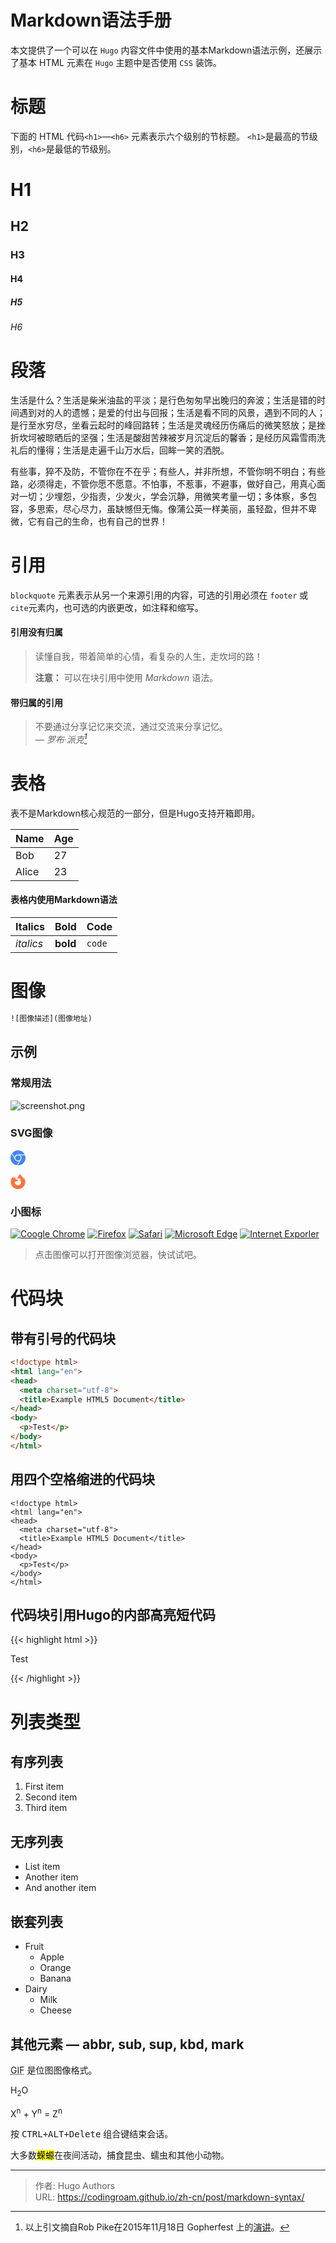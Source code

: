 # Markdown语法手册


本文提供了一个可以在 `Hugo` 内容文件中使用的基本Markdown语法示例，还展示了基本 HTML 元素在 `Hugo` 主题中是否使用 `CSS` 装饰。
<!--more-->

# 标题

下面的 HTML 代码`<h1>`—`<h6>` 元素表示六个级别的节标题。 
`<h1>`是最高的节级别，`<h6>`是最低的节级别。

# H1
## H2
### H3
#### H4
##### H5
###### H6

# 段落

生活是什么？生活是柴米油盐的平淡；是行色匆匆早出晚归的奔波；生活是错的时间遇到对的人的遗憾；是爱的付出与回报；生活是看不同的风景，遇到不同的人；是行至水穷尽，坐看云起时的峰回路转；生活是灵魂经历伤痛后的微笑怒放；是挫折坎坷被晾晒后的坚强；生活是酸甜苦辣被岁月沉淀后的馨香；是经历风霜雪雨洗礼后的懂得；生活是走遍千山万水后，回眸一笑的洒脱。

有些事，猝不及防，不管你在不在乎；有些人，并非所想，不管你明不明白；有些路，必须得走，不管你愿不愿意。不怕事，不惹事，不避事，做好自己，用真心面对一切；少埋怨，少指责，少发火，学会沉静，用微笑考量一切；多体察，多包容，多思索，尽心尽力，虽缺憾但无悔。像蒲公英一样美丽，虽轻盈，但并不卑微，它有自己的生命，也有自己的世界！

# 引用
 
`blockquote` 元素表示从另一个来源引用的内容，可选的引用必须在 `footer` 或 `cite`元素内，也可选的内嵌更改，如注释和缩写。

#### 引用没有归属

> 读懂自我，带着简单的心情，看复杂的人生，走坎坷的路！
> 
> **注意：** 可以在块引用中使用 *Markdown* 语法。

#### 带归属的引用

> 不要通过分享记忆来交流，通过交流来分享记忆。<br>
> — <cite>罗布·派克[^1]</cite>

[^1]: 以上引文摘自Rob Pike在2015年11月18日 Gopherfest 上的[演讲](https://www.youtube.com/watch?v=PAAkCSZUG1c)。

# 表格

表不是Markdown核心规范的一部分，但是Hugo支持开箱即用。

   Name | Age
--------|------
    Bob | 27
  Alice | 23

#### 表格内使用Markdown语法

| Italics   | Bold     | Code   |
| --------  | -------- | ------ |
| *italics* | **bold** | `code` |

# 图像

```html
![图像描述](图像地址)
```

## 示例

### 常规用法

![screenshot.png](//lisenhui.gitee.io/imgs/blog/my-hugo-blog.png)

### SVG图像

<svg role="img" with="24" height="24" fill="#4285F4" viewBox="0 0 24 24" xmlns="http://www.w3.org/2000/svg"><title>Google Chrome</title><path d="M12 0C8.21 0 4.831 1.757 2.632 4.501l3.953 6.848A5.454 5.454 0 0 1 12 6.545h10.691A12 12 0 0 0 12 0zM1.931 5.47A11.943 11.943 0 0 0 0 12c0 6.012 4.42 10.991 10.189 11.864l3.953-6.847a5.45 5.45 0 0 1-6.865-2.29zm13.342 2.166a5.446 5.446 0 0 1 1.45 7.09l.002.001h-.002l-5.344 9.257c.206.01.413.016.621.016 6.627 0 12-5.373 12-12 0-1.54-.29-3.011-.818-4.364zM12 16.364a4.364 4.364 0 1 1 0-8.728 4.364 4.364 0 0 1 0 8.728Z"/></svg>

<svg role="img" with="24" height="24" fill="#FF7139" viewBox="0 0 24 24" xmlns="http://www.w3.org/2000/svg"><title>Firefox Browser</title><path d="M8.824 7.287c.008 0 .004 0 0 0zm-2.8-1.4c.006 0 .003 0 0 0zm16.754 2.161c-.505-1.215-1.53-2.528-2.333-2.943.654 1.283 1.033 2.57 1.177 3.53l.002.02c-1.314-3.278-3.544-4.6-5.366-7.477-.091-.147-.184-.292-.273-.446a3.545 3.545 0 01-.13-.24 2.118 2.118 0 01-.172-.46.03.03 0 00-.027-.03.038.038 0 00-.021 0l-.006.001a.037.037 0 00-.01.005L15.624 0c-2.585 1.515-3.657 4.168-3.932 5.856a6.197 6.197 0 00-2.305.587.297.297 0 00-.147.37c.057.162.24.24.396.17a5.622 5.622 0 012.008-.523l.067-.005a5.847 5.847 0 011.957.222l.095.03a5.816 5.816 0 01.616.228c.08.036.16.073.238.112l.107.055a5.835 5.835 0 01.368.211 5.953 5.953 0 012.034 2.104c-.62-.437-1.733-.868-2.803-.681 4.183 2.09 3.06 9.292-2.737 9.02a5.164 5.164 0 01-1.513-.292 4.42 4.42 0 01-.538-.232c-1.42-.735-2.593-2.121-2.74-3.806 0 0 .537-2 3.845-2 .357 0 1.38-.998 1.398-1.287-.005-.095-2.029-.9-2.817-1.677-.422-.416-.622-.616-.8-.767a3.47 3.47 0 00-.301-.227 5.388 5.388 0 01-.032-2.842c-1.195.544-2.124 1.403-2.8 2.163h-.006c-.46-.584-.428-2.51-.402-2.913-.006-.025-.343.176-.389.206-.406.29-.787.616-1.136.974-.397.403-.76.839-1.085 1.303a9.816 9.816 0 00-1.562 3.52c-.003.013-.11.487-.19 1.073-.013.09-.026.181-.037.272a7.8 7.8 0 00-.069.667l-.002.034-.023.387-.001.06C.386 18.795 5.593 24 12.016 24c5.752 0 10.527-4.176 11.463-9.661.02-.149.035-.298.052-.448.232-1.994-.025-4.09-.753-5.844z"/></svg>

### 小图标

[![Coogle Chrome](https://img.shields.io/static/v1?label=Chrome&message=92.0.45%2B&color=%234285F4&logo=GoogleChrome)](#)
[![Firefox](https://img.shields.io/static/v1?label=Firefox&message=91.0.2%2B&color=%23FF7139&logo=Firefox)](#)
[![Safari](https://img.shields.io/static/v1?label=Safari&message=14.7.1%2B&color=%23212E50&logo=Safari)](#)
[![Microsoft Edge](https://img.shields.io/static/v1?label=Microsoft%20Edge&message=44.18362%2B&color=%230078D7&logo=Microsoft%20Edge)](#)
[![Internet Exporler](https://img.shields.io/static/v1?label=IE&message=11.356%2B&color=%230076D6&logo=Internet%20Explorer)](#)

> 点击图像可以打开图像浏览器，快试试吧。

# 代码块

## 带有引号的代码块

```html
<!doctype html>
<html lang="en">
<head>
  <meta charset="utf-8">
  <title>Example HTML5 Document</title>
</head>
<body>
  <p>Test</p>
</body>
</html>
```

## 用四个空格缩进的代码块

    <!doctype html>
    <html lang="en">
    <head>
      <meta charset="utf-8">
      <title>Example HTML5 Document</title>
    </head>
    <body>
      <p>Test</p>
    </body>
    </html>

## 代码块引用Hugo的内部高亮短代码
{{< highlight html >}}
<!doctype html>
<html lang="en">
<head>
  <meta charset="utf-8">
  <title>Example HTML5 Document</title>
</head>
<body>
  <p>Test</p>
</body>
</html>
{{< /highlight >}}

# 列表类型

## 有序列表

1. First item
2. Second item
3. Third item

## 无序列表

* List item
* Another item
* And another item

## 嵌套列表

* Fruit
  * Apple
  * Orange
  * Banana
* Dairy
  * Milk
  * Cheese

## 其他元素 — abbr, sub, sup, kbd, mark

<abbr title="Graphics Interchange Format">GIF</abbr> 是位图图像格式。

H<sub>2</sub>O

X<sup>n</sup> + Y<sup>n</sup> = Z<sup>n</sup>

按 <kbd><kbd>CTRL</kbd>+<kbd>ALT</kbd>+<kbd>Delete</kbd></kbd> 组合键结束会话。

大多数<mark>蝾螈</mark>在夜间活动，捕食昆虫、蠕虫和其他小动物。


---

> 作者: Hugo Authors  
> URL: https://codingroam.github.io/zh-cn/post/markdown-syntax/  

